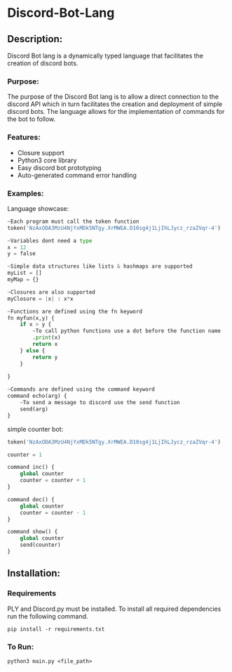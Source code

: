 # Discord-Bot-Lang

## Description:
Discord Bot lang is a dynamically typed language that facilitates the creation of discord bots. 
### Purpose:
The purpose of the Discord Bot lang is to allow a direct connection to the discord API 
which in turn facilitates the creation and deployment of simple discord bots. 
The language allows for the implementation of commands for the bot to follow.
### Features:
* Closure support
* Python3 core library 
* Easy discord bot prototyping
* Auto-generated command error handling 
### Examples:
Language showcase:
```python
~Each program must call the token function
token('NzAxODA3MzU4NjYxMDk5NTgy.XrMWEA.D10sg4j1LjIhLJycz_rzaZVqr-4')

~Variables dont need a type
x = 12
y = false

~Simple data structures like lists & hashmaps are supported 
myList = []
myMap = {}

~Closures are also supported
myClosure = |x| : x*x

~Functions are defined using the fn keyword
fn myfun(x,y) {
    if x > y {
        ~To call python functions use a dot before the function name
        .print(x)
        return x
    } else {
        return y
    }
    
}

~Commands are defined using the command keyword
command echo(arg) {
    ~To send a message to discord use the send function
    send(arg)
}
```
simple counter bot:
```python
token('NzAxODA3MzU4NjYxMDk5NTgy.XrMWEA.D10sg4j1LjIhLJycz_rzaZVqr-4')

counter = 1

command inc() {
    global counter
    counter = counter + 1
}

command dec() {
    global counter
    counter = counter - 1
}

command show() {
    global counter
    send(counter)
}
```

## Installation:
### Requirements
PLY and Discord.py must be installed. To install all required dependencies run the following command.

```pip install -r requirements.txt```
### To Run:
```python3 main.py <file_path>```

